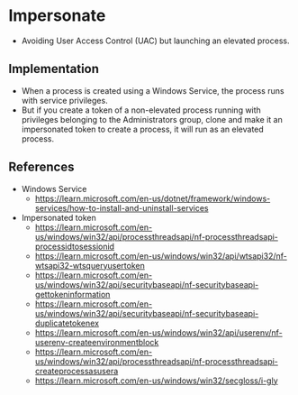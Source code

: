 # Impersonate
- Avoiding User Access Control (UAC) but launching an elevated process.

## Implementation
- When a process is created using a Windows Service, the process runs with service privileges. 
- But if you create a token of a non-elevated process running with privileges belonging to the Administrators group, clone and make it an impersonated token to create a process, it will run as an elevated process.

## References
- Windows Service
    - https://learn.microsoft.com/en-us/dotnet/framework/windows-services/how-to-install-and-uninstall-services
- Impersonated token
    - https://learn.microsoft.com/en-us/windows/win32/api/processthreadsapi/nf-processthreadsapi-processidtosessionid
    - https://learn.microsoft.com/en-us/windows/win32/api/wtsapi32/nf-wtsapi32-wtsqueryusertoken
    - https://learn.microsoft.com/en-us/windows/win32/api/securitybaseapi/nf-securitybaseapi-gettokeninformation
    - https://learn.microsoft.com/en-us/windows/win32/api/securitybaseapi/nf-securitybaseapi-duplicatetokenex
    - https://learn.microsoft.com/en-us/windows/win32/api/userenv/nf-userenv-createenvironmentblock
    - https://learn.microsoft.com/en-us/windows/win32/api/processthreadsapi/nf-processthreadsapi-createprocessasusera
    - https://learn.microsoft.com/en-us/windows/win32/secgloss/i-gly
